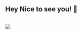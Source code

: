 
## Hey Nice to see you! :wave:<br/>
<br/>
<img src="https://image.freepik.com/foto-gratis/concepto-diseno-web-dibujos_1134-77.jpg"/>



